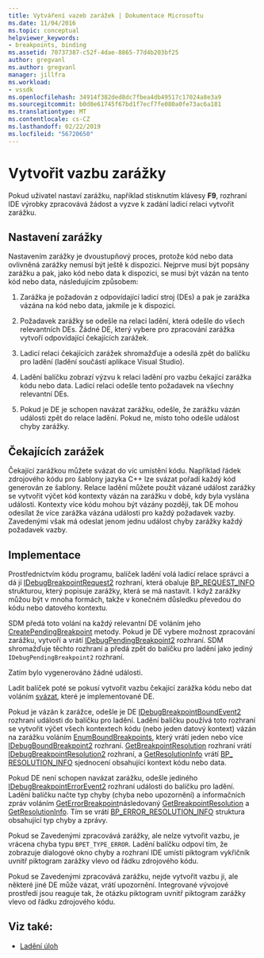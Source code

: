 ```yaml
---
title: Vytváření vazeb zarážek | Dokumentace Microsoftu
ms.date: 11/04/2016
ms.topic: conceptual
helpviewer_keywords:
- breakpoints, binding
ms.assetid: 70737387-c52f-4dae-8865-77d4b203bf25
author: gregvanl
ms.author: gregvanl
manager: jillfra
ms.workload:
- vssdk
ms.openlocfilehash: 34914f382ded8dc7fbea4db49517c17024a8e3a9
ms.sourcegitcommit: b0d8e61745f67bd1f7ecf7fe080a0fe73ac6a181
ms.translationtype: MT
ms.contentlocale: cs-CZ
ms.lasthandoff: 02/22/2019
ms.locfileid: "56720650"
---
```

# <a name="bind-breakpoints"></a>Vytvořit vazbu zarážky
Pokud uživatel nastaví zarážku, například stisknutím klávesy **F9**, rozhraní IDE výrobky zpracovává žádost a vyzve k zadání ladicí relaci vytvořit zarážku.

## <a name="set-a-breakpoint"></a>Nastavení zarážky
 Nastavením zarážky je dvoustupňový proces, protože kód nebo data ovlivněná zarážky nemusí být ještě k dispozici. Nejprve musí být popsány zarážku a pak, jako kód nebo data k dispozici, se musí být vázán na tento kód nebo data, následujícím způsobem:

1.  Zarážka je požadován z odpovídající ladicí stroj (DEs) a pak je zarážka vázána na kód nebo data, jakmile je k dispozici.

2.  Požadavek zarážky se odešle na relaci ladění, která odešle do všech relevantních DEs. Žádné DE, který vybere pro zpracování zarážka vytvoří odpovídající čekajících zarážek.

3.  Ladicí relaci čekajících zarážek shromažďuje a odesílá zpět do balíčku pro ladění (ladění součástí aplikace Visual Studio).

4.  Ladění balíčku zobrazí výzvu k relaci ladění pro vazbu čekající zarážka kódu nebo data. Ladicí relaci odešle tento požadavek na všechny relevantní DEs.

5.  Pokud je DE je schopen navázat zarážku, odešle, že zarážku vázán události zpět do relace ladění. Pokud ne, místo toho odešle událost chyby zarážky.

## <a name="pending-breakpoints"></a>Čekajících zarážek
 Čekající zarážkou můžete svázat do víc umístění kódu. Například řádek zdrojového kódu pro šablony jazyka C++ lze svázat pořadí každý kód generován ze šablony. Relace ladění můžete použít vázané událost zarážky se vytvořit výčet kód kontexty vázán na zarážku v době, kdy byla vyslána události. Kontexty více kódu mohou být vázány později, tak DE mohou odesílat že více zarážka vázána události pro každý požadavek vazby. Zavedenými však má odeslat jenom jednu událost chyby zarážky každý požadavek vazby.

## <a name="implementation"></a>Implementace
 Prostřednictvím kódu programu, balíček ladění volá ladicí relace správci a dá jí [IDebugBreakpointRequest2](../../extensibility/debugger/reference/idebugbreakpointrequest2.md) rozhraní, která obaluje [BP_REQUEST_INFO](../../extensibility/debugger/reference/bp-request-info.md) strukturou, který popisuje zarážky, která se má nastavit. I když zarážky můžou být v mnoha formách, takže v konečném důsledku převedou do kódu nebo datového kontextu.

 SDM předá toto volání na každý relevantní DE voláním jeho [CreatePendingBreakpoint](../../extensibility/debugger/reference/idebugengine2-creatependingbreakpoint.md) metody. Pokud je DE vybere možnost zpracování zarážku, vytvoří a vrátí [IDebugPendingBreakpoint2](../../extensibility/debugger/reference/idebugpendingbreakpoint2.md) rozhraní. SDM shromažďuje těchto rozhraní a předá zpět do balíčku pro ladění jako jediný `IDebugPendingBreakpoint2` rozhraní.

 Zatím bylo vygenerováno žádné události.

 Ladit balíček poté se pokusí vytvořit vazbu čekající zarážka kódu nebo dat voláním [svázat](../../extensibility/debugger/reference/idebugpendingbreakpoint2-bind.md), které je implementované DE.

 Pokud je vázán k zarážce, odešle je DE [IDebugBreakpointBoundEvent2](../../extensibility/debugger/reference/idebugbreakpointboundevent2.md) rozhraní události do balíčku pro ladění. Ladění balíčku používá toto rozhraní se vytvořit výčet všech kontextech kódu (nebo jeden datový kontext) vázán na zarážku voláním [EnumBoundBreakpoints](../../extensibility/debugger/reference/idebugbreakpointboundevent2-enumboundbreakpoints.md), který vrátí jeden nebo více [IDebugBoundBreakpoint2](../../extensibility/debugger/reference/idebugboundbreakpoint2.md) rozhraní. [GetBreakpointResolution](../../extensibility/debugger/reference/idebugboundbreakpoint2-getbreakpointresolution.md) rozhraní vrátí [IDebugBreakpointResolution2](../../extensibility/debugger/reference/idebugbreakpointresolution2.md) rozhraní, a [GetResolutionInfo](../../extensibility/debugger/reference/idebugbreakpointresolution2-getresolutioninfo.md) vrátí [BP_ RESOLUTION_INFO](../../extensibility/debugger/reference/bp-resolution-info.md) sjednocení obsahující kontext kódu nebo data.

 Pokud DE není schopen navázat zarážku, odešle jediného [IDebugBreakpointErrorEvent2](../../extensibility/debugger/reference/idebugbreakpointerrorevent2.md) rozhraní události do balíčku pro ladění. Ladění balíčku načte typ chyby (chyba nebo upozornění) a informačních zpráv voláním [GetErrorBreakpoint](../../extensibility/debugger/reference/idebugbreakpointerrorevent2-geterrorbreakpoint.md)následovaný [GetBreakpointResolution](../../extensibility/debugger/reference/idebugerrorbreakpoint2-getbreakpointresolution.md) a [ GetResolutionInfo](../../extensibility/debugger/reference/idebugerrorbreakpointresolution2-getresolutioninfo.md). Tím se vrátí [BP_ERROR_RESOLUTION_INFO](../../extensibility/debugger/reference/bp-error-resolution-info.md) struktura obsahující typ chyby a zprávy.

 Pokud se Zavedenými zpracovává zarážky, ale nelze vytvořit vazbu, je vrácena chyba typu `BPET_TYPE_ERROR`. Ladění balíčku odpoví tím, že zobrazuje dialogové okno chyby a rozhraní IDE umístí piktogram vykřičník uvnitř piktogram zarážky vlevo od řádku zdrojového kódu.

 Pokud se Zavedenými zpracovává zarážku, nejde vytvořit vazbu ji, ale některé jiné DE může vázat, vrátí upozornění. Integrované vývojové prostředí jsou reaguje tak, že otázku piktogram uvnitř piktogram zarážky vlevo od řádku zdrojového kódu.

## <a name="see-also"></a>Viz také:
- [Ladění úloh](../../extensibility/debugger/debugging-tasks.md)